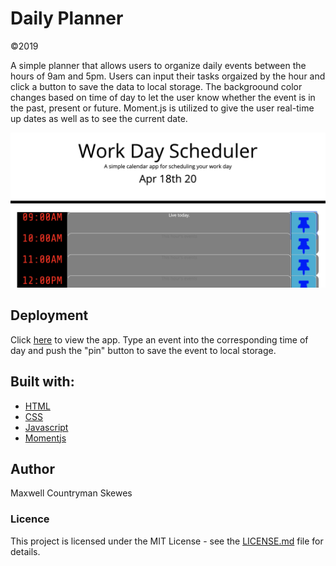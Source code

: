 # Daily Planner
©2019

A simple planner that allows users to organize daily events between the hours of 9am and 5pm. Users can input their tasks orgaized by the hour and click a button to save the data to local storage. The backgroound  color changes based on time of day to let the user know whether the event is in the past, present or future. Moment.js is utilized to give the user real-time up dates as well as to see the current date.

![Alt text](./readmeDailyPlanner.png?raw=true "AppImage")

## Deployment
Click [here](https://maxskewes.github.io/Homework05/) to view the app.
Type an event into the corresponding time of day and push the "pin" button to save the event to local storage.

## Built with:
* [HTML](https://html.com)
* [CSS](https://www.w3schools.com/Css)
* [Javascript](https://www.javascript.com)
* [Momentjs](https://momentjs.com)

## Author
Maxwell Countryman Skewes

### Licence
This project is licensed under the MIT License - see the [LICENSE.md](LICENSE.md) file for details.

